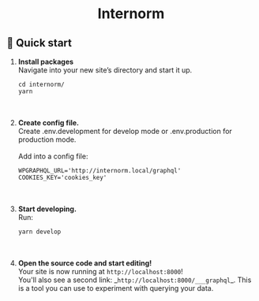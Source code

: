 <h1 align="center">
  Internorm
</h1>

## 🚀 Quick start

1.  **Install packages**
    <br/>
    Navigate into your new site’s directory and start it up.
    ```shell
    cd internorm/
    yarn
    ```
    <br/><br/>
2.  **Create config file.**
    <br/>
    Create .env.development for develop mode or .env.production for production mode.
    <br/><br/>
    Add into a config file:
    ```shell
    WPGRAPHQL_URL='http://internorm.local/graphql'
    COOKIES_KEY='cookies_key'
    ```
    <br/><br/>
3.  **Start developing.**
    <br/>
    Run:
    ```shell
    yarn develop
    ```
    <br/><br/>
4.  **Open the source code and start editing!**
    <br/>
    Your site is now running at `http://localhost:8000`!
    <br/>
    You'll also see a second link: \_`http://localhost:8000/___graphql`\_. This is a tool you can use to experiment with querying your data.
